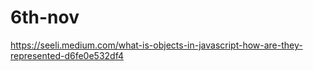 # 6th-nov
https://seeli.medium.com/what-is-objects-in-javascript-how-are-they-represented-d6fe0e532df4
